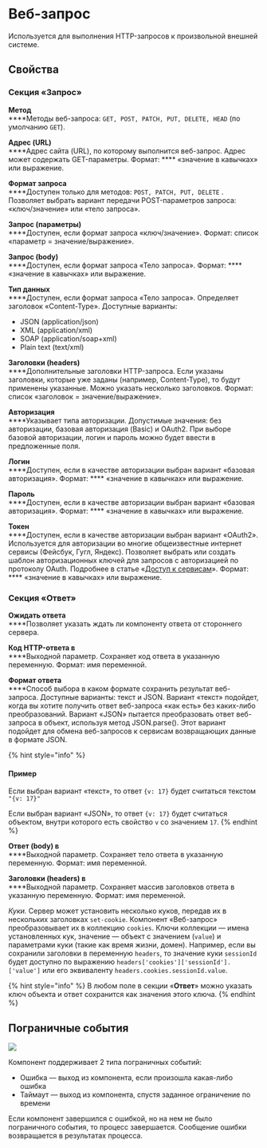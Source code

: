 # Веб-запрос

Используется для выполнения HTTP-запросов к произвольной внешней системе.

## Свойства

### Секция «Запрос»

**Метод**  \
****Методы веб-запроса: `GET, POST, PATCH, PUT, DELETE, HEAD` (по умолчанию `GET`).

**Адрес (URL)**  \
****Адрес сайта (URL), по которому выполнится веб-запрос. Адрес может содержать GET-параметры. Формат: **** «значение в кавычках» или выражение.

**Формат запроса**  \
****Доступен только для методов: `POST, PATCH, PUT, DELETE` . Позволяет выбрать вариант передачи POST-параметров запроса: «ключ/значение» или «тело запроса».

**Запрос (параметры)**  \
****Доступен, если формат запроса «ключ/значение». Формат: список «параметр = значение/выражение».

**Запрос (body)**  \
****Доступен, если формат запроса «Тело запроса». Формат: **** «значение в кавычках» или выражение.

**Тип данных**  \
****Доступен, если формат запроса «Тело запроса». Определяет заголовок «Content-Type». Доступные варианты:

* JSON (application/json)
* XML (application/xml)
* SOAP (application/soap+xml)
* Plain text (text/xml)

**Заголовки (headers)**  \
****Дополнительные заголовки HTTP-запроса. Если указаны заголовки, которые уже заданы (например, Content-Type), то будут применены указанные. Можно указать несколько заголовков. Формат: список «заголовок = значение/выражение».

**Авторизация**  \
****Указывает типа авторизации. Допустимые значения: без авторизации, базовая авторизация (Basic) и OAuth2. При выборе базовой авторизации, логин и пароль можно будет ввести в предложенные поля.

**Логин**  \
****Доступен, если в качестве авторизации выбран вариант «базовая авторизация». Формат: **** «значение в кавычках» или выражение.

**Пароль**  \
****Доступен, если в качестве авторизации выбран вариант «базовая авторизация». Формат: **** «значение в кавычках» или выражение.

**Токен**  \
****Доступен, если в качестве авторизации выбран вариант «OAuth2». Используется для авторизации во многие общеизвестные интернет сервисы (Фейсбук, Гугл, Яндекс). Позволяет выбрать или создать шаблон авторизационных ключей для запросов с авторизацией по протоколу OAuth. Подробнее в статье «[Доступ к сервисам](../../ecm/catalogs/oauthsevices.md)». Формат: **** «значение в кавычках» или выражение.

### Секция «Ответ»

**Ожидать ответа** \
****Позволяет указать ждать ли компоненту ответа от стороннего сервера.

**Код HTTP-ответа в**  \
****Выходной параметр. Сохраняет код ответа в указанную переменную. Формат: имя переменной.

**Формат ответа**\
****Способ выбора в каком формате сохранить результат веб-запроса. Доступные варианты: текст и JSON. Вариант «текст» подойдет, когда вы хотите получить ответ веб-запроса «как есть» без каких-либо преобразований. Вариант «JSON» пытается преобразовать ответ веб-запроса в объект, используя метод JSON.parse(). Этот вариант подойдет для обмена веб-запросов к сервисам возвращающих данные в формате JSON.

{% hint style="info" %}
#### Пример

Если выбран вариант «текст», то ответ `{v: 17}` будет считаться текстом `"{v: 17}"`

Если выбран вариант «JSON», то ответ `{v: 17}` будет считаться объектом, внутри которого есть свойство `v` со значением `17`.
{% endhint %}

**Ответ (body) в**  \
****Выходной параметр. Сохраняет тело ответа в указанную переменную. Формат: имя переменной.

**Заголовки (headers) в**  \
****Выходной параметр. Сохраняет массив заголовков ответа в указанную переменную. Формат: имя переменной.

_Куки._ Сервер может установить несколько куков, передав их в нескольких заголовках `set-cookie`. Компонент «Веб-запрос» преобразовывает их в коллекцию `cookies`. Ключи коллекции — имена установленных кук, значение — объект с значением (`value`) и параметрами куки (такие как время жизни, домен). Например, если вы сохранили заголовки в переменную `headers`, то значение куки `sessionId` будет доступно по выражению `headers['cookies']['sessionId'].['value']` или его эквиваленту `headers.cookies.sessionId.value`.

{% hint style="info" %}
В любом поле в секции «**Ответ**» можно указать ключ объекта и ответ сохранится как значения этого ключа.
{% endhint %}

## Пограничные события

![](../../.gitbook/assets/boundary\_any.png)

Компонент поддерживает 2 типа пограничных событий:

* Ошибка — выход из компонента, если произошла какая-либо ошибка
* Таймаут — выход из компонента, спустя заданное ограничение по времени

Если компонент завершился с ошибкой, но на нем не было пограничного события, то процесс завершается. Сообщение ошибки возвращается в результатах процесса.

